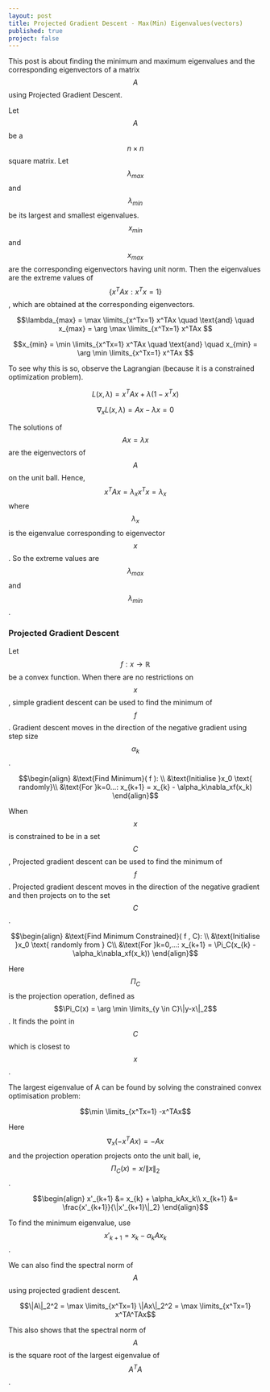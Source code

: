 ```yaml
---
layout: post
title: Projected Gradient Descent - Max(Min) Eigenvalues(vectors)
published: true
project: false
---
```


This post is about finding the minimum and maximum eigenvalues and the corresponding eigenvectors of a matrix $$A$$ using Projected Gradient Descent.

Let $$A$$ be a $$n\times n$$ square matrix. Let $$\lambda_{max}$$ and $$\lambda_{min}$$ be its largest and smallest eigenvalues. $$x_{min}$$ and $$x_{max}$$ are the corresponding eigenvectors having unit norm. Then the eigenvalues are the extreme values of $$\{x^TAx:x^Tx=1\}$$ , which are obtained at the corresponding eigenvectors.

$$\lambda_{max} = \max \limits_{x^Tx=1} x^TAx \quad \text{and} \quad x_{max} = \arg \max \limits_{x^Tx=1} x^TAx $$

$$x_{min} = \min \limits_{x^Tx=1} x^TAx \quad \text{and} \quad x_{min} = \arg \min \limits_{x^Tx=1} x^TAx $$

To see why this is so, observe the Lagrangian (because it is a constrained optimization problem).

$$L(x,\lambda) = x^TAx + \lambda(1-x^Tx)$$

$$\nabla_x L(x,\lambda) = Ax - \lambda x =0 $$

The solutions of $$Ax=\lambda x$$ are the eigenvectors of $$A$$ on the unit ball. Hence, $$x^TAx = \lambda_x x^Tx = \lambda_x$$ where $$\lambda_x$$ is the eigenvalue corresponding to eigenvector $$x$$. So the extreme values are $$\lambda_{max}$$ and $$\lambda_{min}$$.

### Projected Gradient Descent
Let $$f:x\to \mathbb{R}$$ be a convex function. When there are no restrictions on $$x$$, simple gradient descent can be used to find the minimum of $$f$$. Gradient descent moves in the direction of the negative gradient using step size $$\alpha_k$$.

$$\begin{align}
&\text{Find Minimum}( f ): \\
&\text{Initialise }x_0 \text{ randomly}\\
&\text{For }k=0...: x_{k+1} = x_{k} - \alpha_k\nabla_xf(x_k)
\end{align}$$

When $$x$$ is constrained to be in a set $$C$$, Projected gradient descent can be used to find the minimum of $$f$$. Projected gradient descent moves in the direction of the negative gradient and then projects on to the set $$C$$.

$$\begin{align}
&\text{Find Minimum Constrained}( f , C): \\
&\text{Initialise }x_0 \text{ randomly from } C\\
&\text{For }k=0,...: x_{k+1} = \Pi_C(x_{k} - \alpha_k\nabla_xf(x_k))
\end{align}$$

Here $$\Pi_C$$ is the projection operation, defined as $$\Pi_C(x) = \arg \min \limits_{y \in C}\|y-x\|_2$$. It finds the point in $$C$$ which is closest to $$x$$.

The largest eigenvalue of A can be found by solving the constrained convex optimisation problem:

$$\min \limits_{x^Tx=1} -x^TAx$$

Here $$\nabla_x(-x^TAx) = -Ax$$ and the projection operation projects onto the unit ball, ie, $$\Pi_C(x) = x/\|x\|_2$$.

$$\begin{align}
x'_{k+1} &= x_{k} + \alpha_kAx_k\\
x_{k+1} &= \frac{x'_{k+1}}{\|x'_{k+1}\|_2}
\end{align}$$

To find the minimum eigenvalue, use $$x'_{k+1} = x_{k} - \alpha_kAx_k$$.

We can also find the spectral norm of $$A$$ using projected gradient descent.

$$\|A\|_2^2 = \max \limits_{x^Tx=1} \|Ax\|_2^2 = \max \limits_{x^Tx=1} x^TA^TAx$$

This also shows that the spectral norm of $$A$$ is the square root of the largest eigenvalue of $$A^TA$$.
